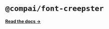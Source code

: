 # `@compai/font-creepster`

[**Read the docs &rarr;**](https://components.ai/docs/typefaces/creepster)
